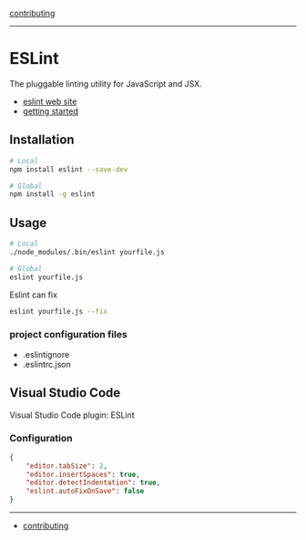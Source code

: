 [contributing](contributing.md)

---

# ESLint

The pluggable linting utility for JavaScript and JSX.

- [eslint web site](https://eslint.org/)
- [getting started](https://eslint.org/docs/user-guide/getting-started)

## Installation

```bash
# Local
npm install eslint --save-dev

# Global
npm install -g eslint
```

## Usage

```bash
# Local
./node_modules/.bin/eslint yourfile.js

# Global
eslint yourfile.js
```

Eslint can fix

```bash
eslint yourfile.js --fix
```

### project configuration files

- .eslintignore
- .eslintrc.json

## Visual Studio Code

Visual Studio Code plugin: ESLint

### Configuration

```json
{
	"editor.tabSize": 2,
	"editor.insertSpaces": true,
	"editor.detectIndentation": true,
	"eslint.autoFixOnSave": false
}
```

---

- [contributing](contributing.md)
